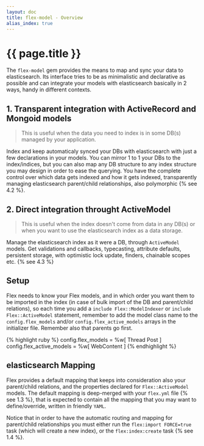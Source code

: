 ```yaml
---
layout: doc
title: flex-model - Overview
alias_index: true
---
```


# {{ page.title }}

The `flex-model` gem provides the means to map and sync your data to elasticsearch. Its interface tries to be as minimalistic and declarative as possible and can integrate your models with elasticsearch basically in 2 ways, handy in different contexts.

## 1. Transparent integration with ActiveRecord and Mongoid models

> This is useful when the data you need to index is in some DB(s) managed by your application.

Index and keep automaticaly synced your DBs with elasticsearch with just a few declarations in your models. You can mirror 1 to 1 your DBs to the index/indices, but you can also map any DB structure to any index structure you may design in order to ease the querying. You have the complete control over which data gets indexed and how it gets indexed, transparently managing elasticsearch parent/child relationships, also polymorphic {% see 4.2 %}.

## 2. Direct integration throught ActiveModel

> This is useful when the index doesn't come from data in any DB(s) or when you want to use the elasticsearch index as a data storage.

Manage the elasticsearch index as it were a DB, through `ActiveModel` models. Get validations and callbacks, typecasting, attribute defaults, persistent storage, with optimistic lock update, finders, chainable scopes etc. {% see 4.3 %}

## Setup

Flex needs to know your Flex models, and in which order you want them to be imported in the index (in case of bulk import of the DB and parent/child relations), so each time you add a `include Flex::ModelIndexer` or `include Flex::ActiveModel` statement, remember to add the model class name to the `config.flex_models` and/or `config.flex_active_models` arrays in the initializer file. Remember also that parents go first.

{% highlight ruby %}
config.flex_models = %w[ Thread Post ]
config.flex_active_models = %w[ WebContent ]
{% endhighlight %}

## elasticsearch Mapping

Flex provides a default mapping that keeps into consideration also your parent/child relations, and the properties declared for `Flex::ActiveModel` models. The default mapping is deep-merged with your `flex.yml` file {% see 1.3 %}, that is expected to contain all the mapping that you may want to define/override, written in friendly `YAML`.

Notice that in order to have the automatic routing and mapping for parent/child relationships you must either run the `flex:import FORCE=true` task (which will create a new index), or the `flex:index:create` task {% see 1.4 %}.
